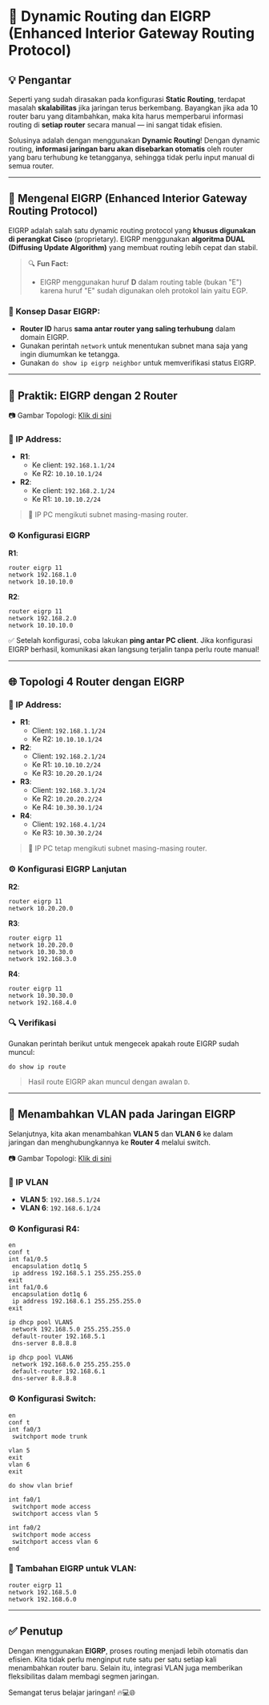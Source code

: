 
# 📡 Dynamic Routing dan EIGRP (Enhanced Interior Gateway Routing Protocol)

## 💡 Pengantar

Seperti yang sudah dirasakan pada konfigurasi **Static Routing**, terdapat masalah **skalabilitas** jika jaringan terus berkembang. Bayangkan jika ada 10 router baru yang ditambahkan, maka kita harus memperbarui informasi routing di **setiap router** secara manual — ini sangat tidak efisien.

Solusinya adalah dengan menggunakan **Dynamic Routing**! Dengan dynamic routing, **informasi jaringan baru akan disebarkan otomatis** oleh router yang baru terhubung ke tetangganya, sehingga tidak perlu input manual di semua router.

---

## 🚀 Mengenal EIGRP (Enhanced Interior Gateway Routing Protocol)

EIGRP adalah salah satu dynamic routing protocol yang **khusus digunakan di perangkat Cisco** (proprietary). EIGRP menggunakan **algoritma DUAL (Diffusing Update Algorithm)** yang membuat routing lebih cepat dan stabil.

> 🔍 **Fun Fact:**
> - EIGRP menggunakan huruf **D** dalam routing table (bukan "E") karena huruf "E" sudah digunakan oleh protokol lain yaitu EGP.

### 🧠 Konsep Dasar EIGRP:

- **Router ID** harus **sama antar router yang saling terhubung** dalam domain EIGRP.
- Gunakan perintah `network` untuk menentukan subnet mana saja yang ingin diumumkan ke tetangga.
- Gunakan `do show ip eigrp neighbor` untuk memverifikasi status EIGRP.

---

## 🧪 Praktik: EIGRP dengan 2 Router

📷 Gambar Topologi: [Klik di sini](https://drive.google.com/open?id=1pED9Q69DcNrB-KYoPm1BVBjBIgSZX_AX&usp=drive_fs)

### 📐 IP Address:

- **R1**:
  - Ke client: `192.168.1.1/24`
  - Ke R2: `10.10.10.1/24`
- **R2**:
  - Ke client: `192.168.2.1/24`
  - Ke R1: `10.10.10.2/24`

> 📌 IP PC mengikuti subnet masing-masing router.

### ⚙️ Konfigurasi EIGRP

**R1**:

```shell
router eigrp 11
network 192.168.1.0
network 10.10.10.0
```

**R2**:

```shell
router eigrp 11
network 192.168.2.0
network 10.10.10.0
```

✅ Setelah konfigurasi, coba lakukan **ping antar PC client**. Jika konfigurasi EIGRP berhasil, komunikasi akan langsung terjalin tanpa perlu route manual!

---

## 🌐 Topologi 4 Router dengan EIGRP

### 📐 IP Address:

- **R1**:
  - Client: `192.168.1.1/24`
  - Ke R2: `10.10.10.1/24`
- **R2**:
  - Client: `192.168.2.1/24`
  - Ke R1: `10.10.10.2/24`
  - Ke R3: `10.20.20.1/24`
- **R3**:
  - Client: `192.168.3.1/24`
  - Ke R2: `10.20.20.2/24`
  - Ke R4: `10.30.30.1/24`
- **R4**:
  - Client: `192.168.4.1/24`
  - Ke R3: `10.30.30.2/24`

> 📌 IP PC tetap mengikuti subnet masing-masing router.

### ⚙️ Konfigurasi EIGRP Lanjutan

**R2**:

```shell
router eigrp 11
network 10.20.20.0
```

**R3**:

```shell
router eigrp 11
network 10.20.20.0
network 10.30.30.0
network 192.168.3.0
```

**R4**:

```shell
router eigrp 11
network 10.30.30.0
network 192.168.4.0
```

### 🔍 Verifikasi

Gunakan perintah berikut untuk mengecek apakah route EIGRP sudah muncul:

```shell
do show ip route
```

> Hasil route EIGRP akan muncul dengan awalan `D`.

---

## 🌈 Menambahkan VLAN pada Jaringan EIGRP

Selanjutnya, kita akan menambahkan **VLAN 5** dan **VLAN 6** ke dalam jaringan dan menghubungkannya ke **Router 4** melalui switch.

📷 Gambar Topologi: [Klik di sini](https://drive.google.com/open?id=1T5CKrwxBBPKR1IMUkYnuag_IfnSK6dxv&usp=drive_fs)

### 📐 IP VLAN

- **VLAN 5**: `192.168.5.1/24`
- **VLAN 6**: `192.168.6.1/24`

### ⚙️ Konfigurasi R4:

```shell
en
conf t
int fa1/0.5
 encapsulation dot1q 5
 ip address 192.168.5.1 255.255.255.0
exit
int fa1/0.6
 encapsulation dot1q 6
 ip address 192.168.6.1 255.255.255.0
exit

ip dhcp pool VLAN5
 network 192.168.5.0 255.255.255.0
 default-router 192.168.5.1
 dns-server 8.8.8.8

ip dhcp pool VLAN6
 network 192.168.6.0 255.255.255.0
 default-router 192.168.6.1
 dns-server 8.8.8.8
```

### ⚙️ Konfigurasi Switch:

```shell
en
conf t
int fa0/3
 switchport mode trunk

vlan 5
exit
vlan 6
exit

do show vlan brief

int fa0/1
 switchport mode access
 switchport access vlan 5

int fa0/2
 switchport mode access
 switchport access vlan 6
end
```

### 📡 Tambahan EIGRP untuk VLAN:

```shell
router eigrp 11
network 192.168.5.0
network 192.168.6.0
```

---

## ✅ Penutup

Dengan menggunakan **EIGRP**, proses routing menjadi lebih otomatis dan efisien. Kita tidak perlu menginput rute satu per satu setiap kali menambahkan router baru. Selain itu, integrasi VLAN juga memberikan fleksibilitas dalam membagi segmen jaringan.

Semangat terus belajar jaringan! 🔥💻🌐

